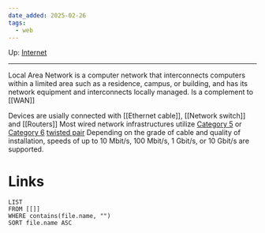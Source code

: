 ```yaml
---
date_added: 2025-02-26
tags:
  - web
---
```

Up: [Internet](Internet.md)
___
 Local Area Network is a computer network that interconnects computers within a limited area such as a residence, campus, or building, and has its network equipment and interconnects locally managed. Is a complement to [[WAN]]

Devices are usially connected with [[Ethernet cable]], [[Network switch]] and [[Routers]] 
Most wired network infrastructures utilize [Category 5](https://en.wikipedia.org/wiki/Category_5_cable "Category 5 cable") or [Category 6](https://en.wikipedia.org/wiki/Category_6_cable "Category 6 cable") [twisted pair](https://en.wikipedia.org/wiki/Twisted_pair "Twisted pair") Depending on the grade of cable and quality of installation, speeds of up to 10 Mbit/s, 100 Mbit/s, 1 Gbit/s, or 10 Gbit/s are supported.
# Links 
```dataview
LIST
FROM [[]]
WHERE contains(file.name, "")
SORT file.name ASC
```
